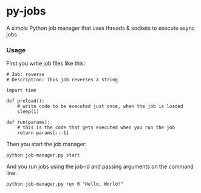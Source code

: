 py-jobs
=======

A simple Python job manager that uses threads &amp; sockets to execute async jobs

### Usage
First you write job files like this:
```
# Job: reverse
# Description: This job reverses a string

import time

def preload():
    # write code to be executed just once, when the job is loaded
    sleep(1)

def run(params):
    # this is the code that gets executed when you run the job
    return params[::-1]
```

Then you start the job manager:
```
python job-manager.py start
```

And you run jobs using the job-id and passing arguments on the command line:
```
python job-manager.py run 0 "Hello, World!"
```
